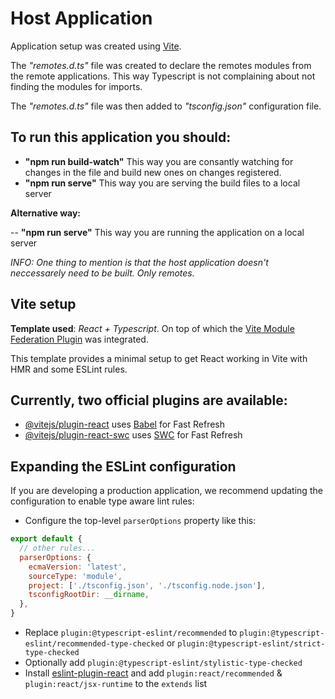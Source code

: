 # Host Application

Application setup was created using [Vite](https://vitejs.dev/).

The *"remotes.d.ts"* file was created to declare the remotes modules from the remote applications. This way Typescript is not complaining about not finding the modules for imports. 

The *"remotes.d.ts"* file was then added to *"tsconfig.json"* configuration file.

## To run this application you should:

- **"npm run build-watch"** This way you are consantly watching for changes in the file and build new ones on changes registered.
- **"npm run serve"** This way you are serving the build files to a local server

**Alternative way:**

-- **"npm run serve"** This way you are running the application on a local server

*INFO: One thing to mention is that the host application doesn't neccessarely need to be built. Only remotes.*

## Vite setup

**Template used**: *React + Typescript*.
On top of which the [Vite Module Federation Plugin](https://github.com/originjs/vite-plugin-federation) was integrated.

This template provides a minimal setup to get React working in Vite with HMR and some ESLint rules.

## Currently, two official plugins are available:

- [@vitejs/plugin-react](https://github.com/vitejs/vite-plugin-react/blob/main/packages/plugin-react/README.md) uses [Babel](https://babeljs.io/) for Fast Refresh
- [@vitejs/plugin-react-swc](https://github.com/vitejs/vite-plugin-react-swc) uses [SWC](https://swc.rs/) for Fast Refresh

## Expanding the ESLint configuration

If you are developing a production application, we recommend updating the configuration to enable type aware lint rules:

- Configure the top-level `parserOptions` property like this:

```js
export default {
  // other rules...
  parserOptions: {
    ecmaVersion: 'latest',
    sourceType: 'module',
    project: ['./tsconfig.json', './tsconfig.node.json'],
    tsconfigRootDir: __dirname,
  },
}
```

- Replace `plugin:@typescript-eslint/recommended` to `plugin:@typescript-eslint/recommended-type-checked` or `plugin:@typescript-eslint/strict-type-checked`
- Optionally add `plugin:@typescript-eslint/stylistic-type-checked`
- Install [eslint-plugin-react](https://github.com/jsx-eslint/eslint-plugin-react) and add `plugin:react/recommended` & `plugin:react/jsx-runtime` to the `extends` list
